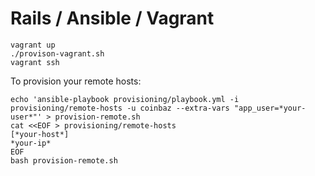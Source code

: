Rails / Ansible / Vagrant
=========================

```
vagrant up
./provison-vagrant.sh
vagrant ssh
```

To provision your remote hosts:

```
echo 'ansible-playbook provisioning/playbook.yml -i provisioning/remote-hosts -u coinbaz --extra-vars "app_user=*your-user*"' > provision-remote.sh
cat <<EOF > provisioning/remote-hosts
[*your-host*]
*your-ip*
EOF
bash provision-remote.sh
```
